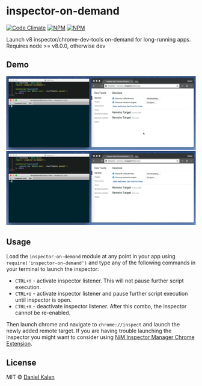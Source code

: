 # inspector-on-demand
[![Code Climate](https://codeclimate.com/github/danielkalen/inspector-on-demand/badges/gpa.svg)](https://codeclimate.com/github/danielkalen/inspector-on-demand)
[![NPM](https://img.shields.io/npm/v/inspector-on-demand.svg)](https://npmjs.com/package/inspector-on-demand)
[![NPM](https://img.shields.io/npm/dm/inspector-on-demand.svg)](https://npmjs.com/package/inspector-on-demand)

Launch v8 inspector/chrome-dev-tools on-demand for long-running apps. Requires node >= v8.0.0, otherwise dev

## Demo
[![Demo 1 - Normal Activation](.config/img/demo1.gif?raw=true)](https://github.com/danielkalen/inspector-on-demand)
[![Demo 2 - Paused Execution](.config/img/demo2.gif?raw=true)](https://github.com/danielkalen/inspector-on-demand)


## Usage
Load the `inspector-on-demand` module at any point in your app using `require('inspector-on-demand')` and type any of the following commands in your terminal to launch the inspector:

- `CTRL+Y` - activate inspector listener. This will not pause further script execution.
- `CTRL+U` - activate inspector listener and pause further script execution until inspector is open.
- `CTRL+X` - deactivate inspector listener. After this combo, the inspector cannot be re-enabled.

Then launch chrome and navigate to `chrome://inspect` and launch the newly added remote target. If you are having trouble launching the inspector you might want to consider using [NiM Inspector Manager Chrome Extension](https://chrome.google.com/webstore/detail/nodejs-v8-inspector-manag/gnhhdgbaldcilmgcpfddgdbkhjohddkj?hl=en).







## License
MIT © [Daniel Kalen](https://github.com/danielkalen)
